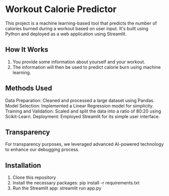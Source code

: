 # Workout Calorie Predictor
This project is a machine learning-based tool that predicts the number of calories burned during a workout based on user input. It's built using Python and deployed as a web application using Streamlit.

## How It Works
1. You provide some information about yourself and your workout.
2. The information will then be used to predict calorie burn using machine learning.

## Methods Used
Data Preparation: Cleaned and processed a large dataset using Pandas.
Model Selection: Implemented a Linear Regression model for simplicity.
Training and Validation: Scaled and split the data into a ratio of 80:20 using Scikit-Learn.
Deployment: Employed Streamlit for its simple user interface.

## Transparency
For transparency purposes, we leveraged advanced AI-powered technology to enhance our debugging process.

## Installation 
1. Clone this repository
2. Install the necessary packages: pip install -r requirements.txt
3. Run the Streamlit app: streamlit run app.py

